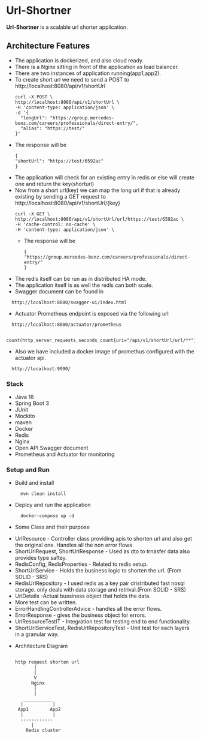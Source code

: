 # Url-Shortner

**Url-Shortner** is a scalable url shorter application.

## Architecture Features

* The application is dockerized, and also cloud ready.
* There is a Nginx sitting in front of the application as load balancer.
* There are two instances of application running(app1,app2).
* To create short url we need to send a POST to http://localhost:8080/api/v1/shortUrl
  ```
  curl -X POST \
  http://localhost:8080/api/v1/shortUrl \
  -H 'content-type: application/json' \
  -d '{
    "longUrl": "https://group.mercedes-benz.com/careers/professionals/direct-entry/",
    "alias": "https://test/"
  }'
  ```
* The response will be
  ```
  {
  "shortUrl": "https://test/6592ac"
  }
   ```
* The application will check for an existing entry in redis or else will create one and return the key(shorturl)
* Now from a short url(key) we can map the long url if that is already existing by sending a GET request
  to http://localhost:8080/api/v1/shortUrl/{key}
  ``` 
  curl -X GET \
  http://localhost:8080/api/v1/shortUrl/url/https://test/6592ac \
  -H 'cache-control: no-cache' \
  -H 'content-type: application/json' \
  ```
  * The response will be
    ```
    {
    "https://group.mercedes-benz.com/careers/professionals/direct-entry/"
    }
     ```
* The redis itself can be run as in distributed HA mode.
* The application itself is as well the redis can both scale.
* Swagger document can be found in

``` 
  http://localhost:8080/swagger-ui/index.html
``` 

* Actuator Prometheus endpoint is exposed via the following url

``` 
  http://localhost:8080/actuator/prometheus
  
  count(http_server_requests_seconds_count{uri="/api/v1/shortUrl/url/**"})
``` 

* Also we have included a docker image of promethus configured with the actuator api.

``` 
  http://localhost:9090/
``` 

### Stack

* Java 18
* Spring Boot 3
* JUnit
* Mockito
* maven
* Docker
* Redis
* Nginx
* Open API Swagger document
* Prometheus and Actuator for monitoring

### Setup and Run

* Build and install
  ```
    mvn clean install
  ```
* Deploy and run the application
  ```
    docker-compose up -d 
  ```
*  Some Class and their purpose
- UrlResource - Controller class providing apis to shorten url and also get the original one. Handles all the non error flows
- ShortUrlRequest, ShortUrlResponse - Used as dto to trnasfer data also provides type saftey.
- RedisConfig, RedisProperties - Related to redis setup.
- ShortUrlService - Holds the business logic to shorten the url. (From SOLID - SRS)
- RedisUrlRepository - I used redis as a key pair dristributed fast nosql storage. only deals with data storage and retrival.(From SOLID - SRS)
- UrlDetails -Actual bussiness object that holds the data.
- More test can be written.
- ErrorHandlingControllerAdvice - handles all the error flows.
- ErrorResponse - gives the business object for errors.
- UrlResourceTestIT - Integration test for testing end to end functionality.
- ShortUrlServiceTest, RedisUrlRepositoryTest - Unit test for each layers in a granular way.

* Architecture Diagram
  ```

  http request shorten url
         |
         |
         V
        Nginx
         |
         |
     ___________
    |           |
   App1        App2
    |           |
    ------------
        |
      Redis cluster

```
